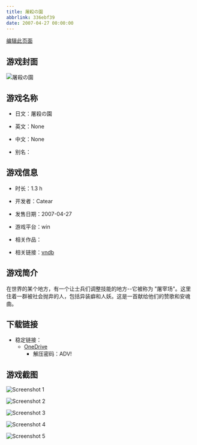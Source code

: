```yaml
---
title: 屠殺の園
abbrlink: 336ebf39
date: 2007-04-27 00:00:00
---
```

[编辑此页面](https://github.com/ACG-3/ADV3-source/blob/main/source/_posts/games/%E5%B1%A0%E6%AE%BA%E3%81%AE%E5%9C%92.md)

## 游戏封面

![屠殺の園](https://pan.timero.xyz/onedrive/img_lib_001/%E5%B1%A0%E6%AE%BA%E3%81%AE%E5%9C%92_cover.avif)


## 游戏名称

- 日文：屠殺の園
- 英文：None
- 中文：None

- 别名：


## 游戏信息

- 时长：1.3 h
- 开发者：Catear
- 发售日期：2007-04-27
- 游戏平台：win
- 相关作品：

- 相关链接：[vndb](https://vndb.org/v7421)


## 游戏简介

在世界的某个地方，有一个让士兵们调整技能的地方--它被称为 "屠宰场"。这里住着一群被社会抛弃的人，包括异装癖和人妖。这是一首献给他们的赞歌和安魂曲。




## 下载链接

- 稳定链接：
    - [OneDrive](https://pan.timero.xyz/onedrive/adv_lib_001/%E5%B1%A0%E6%AE%BA%E3%81%AE%E5%9C%92)
        - 解压密码：ADV!



## 游戏截图


![Screenshot 1](https://pan.timero.xyz/onedrive/img_lib_001/%E5%B1%A0%E6%AE%BA%E3%81%AE%E5%9C%92_Screenshot_1.avif)

![Screenshot 2](https://pan.timero.xyz/onedrive/img_lib_001/%E5%B1%A0%E6%AE%BA%E3%81%AE%E5%9C%92_Screenshot_2.avif)

![Screenshot 3](https://pan.timero.xyz/onedrive/img_lib_001/%E5%B1%A0%E6%AE%BA%E3%81%AE%E5%9C%92_Screenshot_3.avif)

![Screenshot 4](https://pan.timero.xyz/onedrive/img_lib_001/%E5%B1%A0%E6%AE%BA%E3%81%AE%E5%9C%92_Screenshot_4.avif)

![Screenshot 5](https://pan.timero.xyz/onedrive/img_lib_001/%E5%B1%A0%E6%AE%BA%E3%81%AE%E5%9C%92_Screenshot_5.avif)

